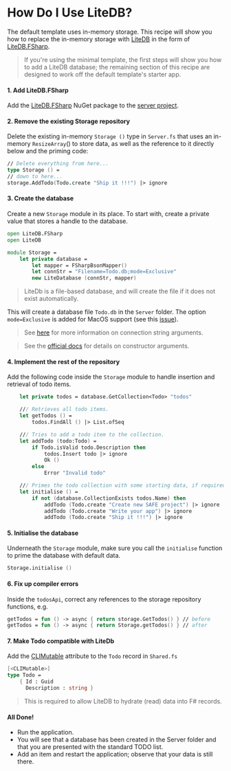 # How Do I Use LiteDB?
The default template uses in-memory storage. This recipe will show you how to replace the in-memory storage with [LiteDB](https://github.com/mbdavid/LiteDB) in the form of [LiteDB.FSharp](https://github.com/Zaid-Ajaj/LiteDB.FSharp).

> If you're using the minimal template, the first steps will show you how to add a LiteDB database; the remaining section of this recipe are designed to work off the default template's starter app.

#### 1. Add LiteDB.FSharp
Add the [LiteDB.FSharp](https://www.nuget.org/packages/LiteDB.FSharp/) NuGet package to the [server project](./../package-management/add-nuget-package-to-server.md).

#### 2. Remove the existing Storage repository
Delete the existing in-memory `Storage ()` type in `Server.fs` that uses an in-memory `ResizeArray`() to store data, as well as the reference to it directly below and the priming code:

```fsharp
// Delete everything from here...
type Storage () =
// down to here...
storage.AddTodo(Todo.create "Ship it !!!") |> ignore
```

#### 3. Create the database
Create a new `Storage` module in its place. To start with, create a private value that stores a handle to the database.

```fsharp
open LiteDB.FSharp
open LiteDB

module Storage =
    let private database =
        let mapper = FSharpBsonMapper()
        let connStr = "Filename=Todo.db;mode=Exclusive"
        new LiteDatabase (connStr, mapper)
```

> LiteDb is a file-based database, and will create the file if it does not exist automatically.

This will create a database file `Todo.db` in the `Server` folder. The option `mode=Exclusive` is added for MacOS support (see this [issue](https://github.com/mbdavid/LiteDB/issues/787)).

> See [here](https://www.litedb.org/docs/connection-string/) for more information on connection string arguments.

> See the [official docs](https://www.litedb.org/docs) for details on constructor arguments.

#### 4. Implement the rest of the repository
Add the following code inside the `Storage` module to handle insertion and retrieval of todo items.

```fsharp
    let private todos = database.GetCollection<Todo> "todos"

    /// Retrieves all todo items.
    let getTodos () =
        todos.FindAll () |> List.ofSeq

    /// Tries to add a todo item to the collection.
    let addTodo (todo:Todo) =
        if Todo.isValid todo.Description then
            todos.Insert todo |> ignore
            Ok ()
        else
            Error "Invalid todo"

    /// Primes the todo collection with some starting data, if required.
    let initialise () =
        if not (database.CollectionExists todos.Name) then
            addTodo (Todo.create "Create new SAFE project") |> ignore
            addTodo (Todo.create "Write your app") |> ignore
            addTodo (Todo.create "Ship it !!!") |> ignore
```

#### 5. Initialise the database
Underneath the `Storage` module, make sure you call the `initialise` function to prime the database with default data.

```fsharp
Storage.initialise ()
```

#### 6. Fix up compiler errors
Inside the `todosApi`, correct any references to the storage repository functions, e.g.

```fsharp
getTodos = fun () -> async { return storage.GetTodos() } // before
getTodos = fun () -> async { return Storage.getTodos() } // after
```

#### 7. Make Todo compatible with LiteDb
Add the [CLIMutable](https://github.com/MicrosoftDocs/visualfsharpdocs/blob/master/docs/conceptual/core.climutableattribute-class-%5Bfsharp%5D.md) attribute to the `Todo` record in `Shared.fs`

```fsharp
[<CLIMutable>]
type Todo =
    { Id : Guid
      Description : string }
```

> This is required to allow LiteDB to hydrate (read) data into F# records.

#### All Done!
* Run the application.
* You will see that a database has been created in the Server folder and that you are presented with the standard TODO list.
* Add an item and restart the application; observe that your data is still there.
